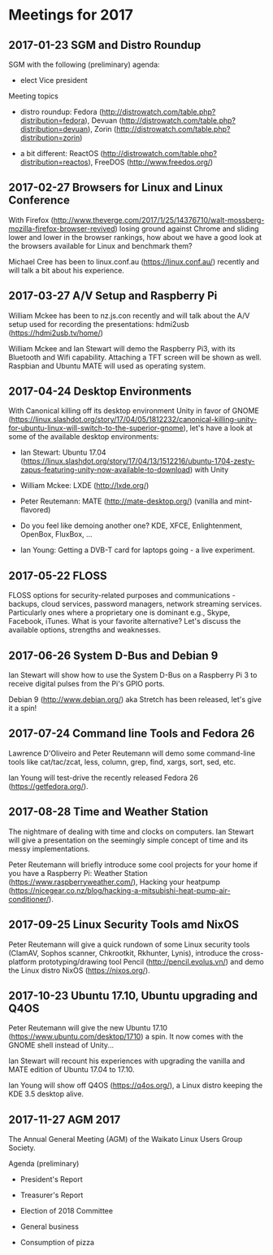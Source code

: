 # Meetings for 2017

## 2017-01-23 SGM and Distro Roundup

SGM with the following (preliminary) agenda:

* elect Vice president

Meeting topics

* distro roundup: Fedora (http://distrowatch.com/table.php?distribution=fedora), Devuan (http://distrowatch.com/table.php?distribution=devuan), Zorin (http://distrowatch.com/table.php?distribution=zorin)

* a bit different: ReactOS (http://distrowatch.com/table.php?distribution=reactos), FreeDOS (http://www.freedos.org/)

## 2017-02-27 Browsers for Linux and Linux Conference

With Firefox (http://www.theverge.com/2017/1/25/14376710/walt-mossberg-mozilla-firefox-browser-revived) losing ground against Chrome and sliding lower and lower in the browser rankings, how about we have a good look at the browsers available for Linux and benchmark them?

Michael Cree has been to linux.conf.au (https://linux.conf.au/) recently and will talk a bit about his experience.

## 2017-03-27 A/V Setup and Raspberry Pi

William Mckee has been to nz.js.con recently and will talk about the A/V setup used for recording the presentations: hdmi2usb (https://hdmi2usb.tv/home/)

William Mckee and Ian Stewart will demo the Raspberry Pi3, with its Bluetooth and Wifi capability. Attaching a TFT screen will be shown as well. Raspbian and Ubuntu MATE will used as operating system.

## 2017-04-24 Desktop Environments

With Canonical killing off its desktop environment Unity in favor of GNOME (https://linux.slashdot.org/story/17/04/05/1812232/canonical-killing-unity-for-ubuntu-linux-will-switch-to-the-superior-gnome), let's have a look at some of the available desktop environments:

* Ian Stewart: Ubuntu 17.04 (https://linux.slashdot.org/story/17/04/13/1512216/ubuntu-1704-zesty-zapus-featuring-unity-now-available-to-download) with Unity

* William Mckee: LXDE (http://lxde.org/)

* Peter Reutemann: MATE (http://mate-desktop.org/) (vanilla and mint-flavored)

* Do you feel like demoing another one? KDE, XFCE, Enlightenment, OpenBox, FluxBox, ...

* Ian Young: Getting a DVB-T card for laptops going - a live experiment.

## 2017-05-22 FLOSS

FLOSS options for security-related purposes and communications - backups, cloud services, password managers, network streaming services. Particularly ones where a proprietary one is dominant e.g., Skype, Facebook, iTunes. What is your favorite alternative? Let's discuss the available options, strengths and weaknesses.

## 2017-06-26 System D-Bus and Debian 9

Ian Stewart will show how to use the System D-Bus on a Raspberry Pi 3 to receive digital pulses from the Pi's GPIO ports.

Debian 9 (http://www.debian.org/) aka Stretch has been released, let's give it a spin!

## 2017-07-24 Command line Tools and Fedora 26

Lawrence D'Oliveiro and Peter Reutemann will demo some command-line tools like cat/tac/zcat, less, column, grep, find, xargs, sort, sed, etc.

Ian Young will test-drive the recently released Fedora 26 (https://getfedora.org/).

## 2017-08-28 Time and Weather Station

The nightmare of dealing with time and clocks on computers. Ian Stewart will give a presentation on the seemingly simple concept of time and its messy implementations.

Peter Reutemann will briefly introduce some cool projects for your home if you have a Raspberry Pi: Weather Station (https://www.raspberryweather.com/), Hacking your heatpump (https://nicegear.co.nz/blog/hacking-a-mitsubishi-heat-pump-air-conditioner/).

## 2017-09-25 Linux Security Tools amd NixOS

Peter Reutemann will give a quick rundown of some Linux security tools (ClamAV, Sophos scanner, Chkrootkit, Rkhunter, Lynis), introduce the cross-platform prototyping/drawing tool Pencil (http://pencil.evolus.vn/) and demo the Linux distro NixOS (https://nixos.org/).

## 2017-10-23 Ubuntu 17.10, Ubuntu upgrading and Q4OS

Peter Reutemann will give the new Ubuntu 17.10 (https://www.ubuntu.com/desktop/1710) a spin. It now comes with the GNOME shell instead of Unity...

Ian Stewart will recount his experiences with upgrading the vanilla and MATE edition of Ubuntu 17.04 to 17.10.

Ian Young will show off Q4OS (https://q4os.org/), a Linux distro keeping the KDE 3.5 desktop alive.

## 2017-11-27 AGM 2017

The Annual General Meeting (AGM) of the Waikato Linux Users Group Society.

Agenda (preliminary)

* President's Report

* Treasurer's Report

* Election of 2018 Committee

* General business

* Consumption of pizza


